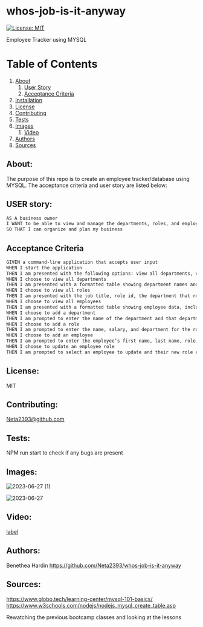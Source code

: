 # whos-job-is-it-anyway
[![License: MIT](https://img.shields.io/badge/License-MIT-yellow.svg)](https://opensource.org/licenses/MIT)

Employee Tracker using MYSQL

# Table of Contents
1. [About](#about)
   1. [User Story](#user-story)
   2. [Acceptance Criteria](#acceptance-criteria)
2. [Installation](#installation)
3. [License](#license)
4. [Contributing](#contributing)
5. [Tests](#tests)
6. [Images](#images)
     1. [Video](#video)
7. [Authors](#authors)
8. [Sources](#sources)




## About:
The purpose of this repo is to create an employee tracker/database using MYSQL. The acceptance criteria and user story are listed below:

## USER story:
```md
AS A business owner
I WANT to be able to view and manage the departments, roles, and employees in my company
SO THAT I can organize and plan my business
```
## Acceptance Criteria

```md
GIVEN a command-line application that accepts user input
WHEN I start the application
THEN I am presented with the following options: view all departments, view all roles, view all employees, add a department, add a role, add an employee, and update an employee role
WHEN I choose to view all departments
THEN I am presented with a formatted table showing department names and department ids
WHEN I choose to view all roles
THEN I am presented with the job title, role id, the department that role belongs to, and the salary for that role
WHEN I choose to view all employees
THEN I am presented with a formatted table showing employee data, including employee ids, first names, last names, job titles, departments, salaries, and managers that the employees report to
WHEN I choose to add a department
THEN I am prompted to enter the name of the department and that department is added to the database
WHEN I choose to add a role
THEN I am prompted to enter the name, salary, and department for the role and that role is added to the database
WHEN I choose to add an employee
THEN I am prompted to enter the employee’s first name, last name, role, and manager, and that employee is added to the database
WHEN I choose to update an employee role
THEN I am prompted to select an employee to update and their new role and this information is updated in the database 
```

## License:
MIT

## Contributing:
Neta2393@github.com

## Tests:
NPM run start to check if any bugs are present


## Images:

![2023-06-27 (1)](https://github.com/Neta2393/whos-job-is-it-anyway/assets/128006949/21749412-8d0b-4584-bbdf-62e40bf3bc3b)

![2023-06-27](https://github.com/Neta2393/whos-job-is-it-anyway/assets/128006949/4d24bf3a-8ffc-4414-9b92-90257f6fb997)

## Video:
[label](../../OneDrive/Desktop/Whos-job-is-it-anyway.webm)


## Authors:
Benethea Hardin 
https://github.com/Neta2393/whos-job-is-it-anyway

## Sources:
https://www.globo.tech/learning-center/mysql-101-basics/
https://www.w3schools.com/nodejs/nodejs_mysql_create_table.asp


Rewatching the previous bootcamp classes and looking at the lessons